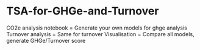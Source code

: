 # TSA-for-GHGe-and-Turnover
CO2e analysis notebook = Generate your own models for ghge analysis
Turnover analysis = Same for turnover
Visualisation = Compare all models, generate GHGe/Turnover score
